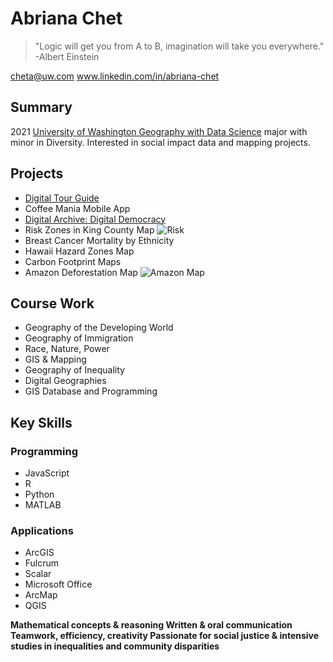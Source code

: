 
# Abriana Chet
> "Logic will get you from A to B, imagination will take you everywhere."
>-Albert Einstein

cheta@uw.com
www.linkedin.com/in/abriana-chet
## Summary

2021 [University of Washington Geography with Data Science](https://geography.washington.edu/) major with minor in Diversity. Interested in social impact data and mapping projects.

## Projects

* [Digital Tour Guide](https://www.google.com/maps/d/edit?mid=1-nNBmrecAUakhW57nfENJF_gOB80va-C&ll=7.8505223599944145%2C0&z=3)
* Coffee Mania Mobile App
* [Digital Archive: Digital Democracy](https://scalar.usc.edu/works/digital-democracy-1/index)
* Risk Zones in King County Map
![Risk](https://scalar.usc.edu/works/digital-resume-1/media/Risk%20Zones.png)
* Breast Cancer Mortality by Ethnicity
* Hawaii Hazard Zones Map
* Carbon Footprint Maps
* Amazon Deforestation Map
![Amazon Map](https://scalar.usc.edu/works/digital-resume-1/media/Amazon%20Deforestation.png)
## Course Work

 * Geography of the Developing World
 * Geography of Immigration
 * Race, Nature, Power
 * GIS & Mapping
 * Geography of Inequality
 * Digital Geographies
 * GIS Database and Programming

## Key Skills

### Programming
* JavaScript
* R
* Python
* MATLAB

### Applications
* ArcGIS
* Fulcrum
* Scalar
* Microsoft Office
* ArcMap
* QGIS

**Mathematical concepts & reasoning
Written & oral communication
Teamwork, efficiency, creativity
Passionate for social justice & intensive studies in inequalities and community disparities**
